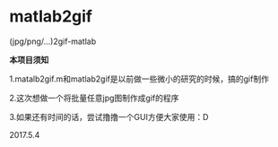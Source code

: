 # matlab2gif
(jpg/png/...)2gif-matlab

**本项目须知**

1.matalb2gif.m和matlab2gif是以前做一些微小的研究的时候，搞的gif制作

2.这次想做一个将批量任意jpg图制作成gif的程序

3.如果还有时间的话，尝试撸撸一个GUI方便大家使用：D

2017.5.4
